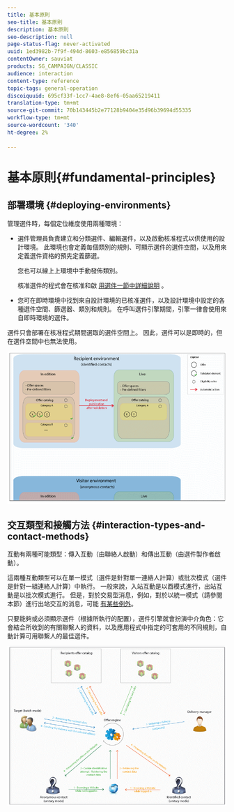 ```yaml
---
title: 基本原則
seo-title: 基本原則
description: 基本原則
seo-description: null
page-status-flag: never-activated
uuid: 1ed3982b-7f9f-494d-8603-e856859bc31a
contentOwner: sauviat
products: SG_CAMPAIGN/CLASSIC
audience: interaction
content-type: reference
topic-tags: general-operation
discoiquuid: 695cf33f-1cc7-4ae8-8ef6-05aa65219411
translation-type: tm+mt
source-git-commit: 70b143445b2e77128b9404e35d96b39694d55335
workflow-type: tm+mt
source-wordcount: '340'
ht-degree: 2%

---
```



# 基本原則{#fundamental-principles}

## 部署環境 {#deploying-environments}

管理選件時，每個定位維度使用兩種環境：

* 選件管理員負責建立和分類選件、編輯選件，以及啟動核准程式以供使用的設計環境。 此環境也會定義每個類別的規則、可顯示選件的選件空間，以及用來定義選件資格的預先定義篩選。

   您也可以線上上環境中手動發佈類別。

   核准選件的程式會在核准和啟 [用選件一節中詳細說明](../../interaction/using/approving-and-activating-an-offer.md) 。

* 您可在即時環境中找到來自設計環境的已核准選件，以及設計環境中設定的各種選件空間、篩選器、類別和規則。 在呼叫選件引擎期間，引擎一律會使用來自即時環境的選件。

選件只會部署在核准程式期間選取的選件空間上。 因此，選件可以是即時的，但在選件空間中也無法使用。

![](assets/architecture_interaction1.png)

## 交互類型和接觸方法 {#interaction-types-and-contact-methods}

互動有兩種可能類型：傳入互動（由聯絡人啟動）和傳出互動（由選件製作者啟動）。

這兩種互動類型可以在單一模式（選件是針對單一連絡人計算）或批次模式（選件是針對一組連絡人計算）中執行。 一般來說，入站互動是以酉模式進行，出站互動是以批次模式進行。 但是，對於交易型消息，例如，對於以統一模式（請參閱本節）進行出站交互的消息，可能 [有某些例外](../../message-center/using/about-transactional-messaging.md)。

只要能夠或必須顯示選件（根據所執行的配置），選件引擎就會扮演中介角色：它會結合所收到的有關聯繫人的資料，以及應用程式中指定的可套用的不同規則，自動計算可用聯繫人的最佳選件。

![](assets/architecture_interaction2.png)

